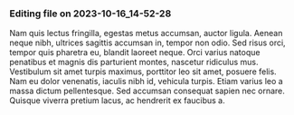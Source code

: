 

### Editing file on 2023-10-16_14-52-28

Nam quis lectus fringilla, egestas metus accumsan, auctor ligula. Aenean neque nibh, ultrices sagittis accumsan in, tempor non odio. Sed risus orci, tempor quis pharetra eu, blandit laoreet neque. Orci varius natoque penatibus et magnis dis parturient montes, nascetur ridiculus mus. Vestibulum sit amet turpis maximus, porttitor leo sit amet, posuere felis. Nam eu dolor venenatis, iaculis nibh id, vehicula turpis. Etiam varius leo a massa dictum pellentesque. Sed accumsan consequat sapien nec ornare. Quisque viverra pretium lacus, ac hendrerit ex faucibus a.


